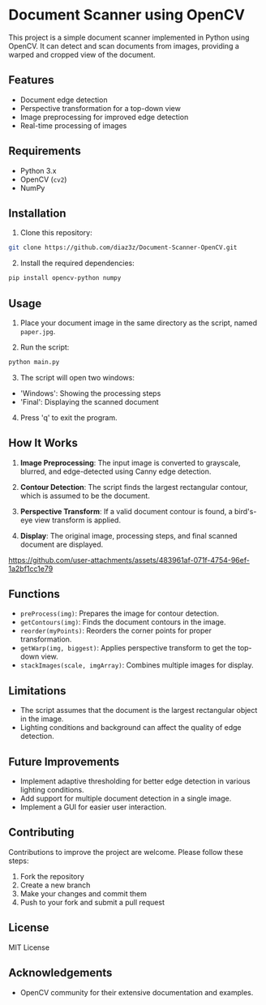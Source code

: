 
# Document Scanner using OpenCV

This project is a simple document scanner implemented in Python using OpenCV. It can detect and scan documents from images, providing a warped and cropped view of the document.

## Features

- Document edge detection
- Perspective transformation for a top-down view
- Image preprocessing for improved edge detection
- Real-time processing of images

## Requirements

- Python 3.x
- OpenCV (`cv2`)
- NumPy

## Installation

1. Clone this repository:

```bash
git clone https://github.com/diaz3z/Document-Scanner-OpenCV.git

```
2. Install the required dependencies:
```bash
pip install opencv-python numpy

```
## Usage

1. Place your document image in the same directory as the script, named `paper.jpg`.

2. Run the script:
```bash
python main.py

```
3. The script will open two windows:
- 'Windows': Showing the processing steps
- 'Final': Displaying the scanned document

4. Press 'q' to exit the program.

## How It Works

1. **Image Preprocessing**: The input image is converted to grayscale, blurred, and edge-detected using Canny edge detection.

2. **Contour Detection**: The script finds the largest rectangular contour, which is assumed to be the document.

3. **Perspective Transform**: If a valid document contour is found, a bird's-eye view transform is applied.

4. **Display**: The original image, processing steps, and final scanned document are displayed.



https://github.com/user-attachments/assets/483961af-071f-4754-96ef-1a2bf1cc1e79

## Functions

- `preProcess(img)`: Prepares the image for contour detection.
- `getContours(img)`: Finds the document contours in the image.
- `reorder(myPoints)`: Reorders the corner points for proper transformation.
- `getWarp(img, biggest)`: Applies perspective transform to get the top-down view.
- `stackImages(scale, imgArray)`: Combines multiple images for display.

## Limitations

- The script assumes that the document is the largest rectangular object in the image.
- Lighting conditions and background can affect the quality of edge detection.

## Future Improvements

- Implement adaptive thresholding for better edge detection in various lighting conditions.
- Add support for multiple document detection in a single image.
- Implement a GUI for easier user interaction.

## Contributing

Contributions to improve the project are welcome. Please follow these steps:

1. Fork the repository
2. Create a new branch
3. Make your changes and commit them
4. Push to your fork and submit a pull request

## License

MIT License

## Acknowledgements

- OpenCV community for their extensive documentation and examples.

